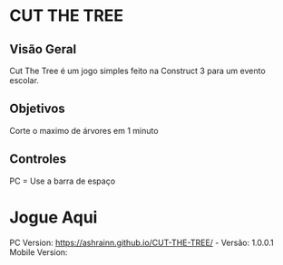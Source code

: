 # CUT THE TREE

## Visão Geral
Cut The Tree é um jogo simples feito na Construct 3 para um evento escolar.

## Objetivos
Corte o maximo de árvores em 1 minuto

## Controles
PC = Use a barra de espaço

# Jogue Aqui
PC Version: https://ashrainn.github.io/CUT-THE-TREE/ - Versão: 1.0.0.1
Mobile Version: 

